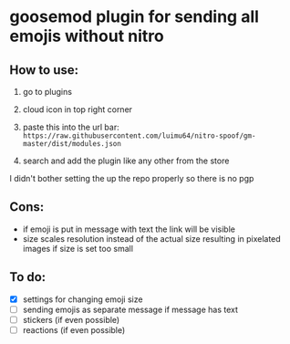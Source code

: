 # goosemod plugin for sending all emojis without nitro

## How to use:
1. go to plugins 
2. cloud icon in top right corner 
3. paste this into the url bar: <br>
`https://raw.githubusercontent.com/luimu64/nitro-spoof/gm-master/dist/modules.json`

4. search and add the plugin like any other from the store

I didn't bother setting the up the repo properly so there is no pgp

## Cons:
- if emoji is put in message with text the link will be visible
- size scales resolution instead of the actual size resulting in pixelated images if size is set too small

## To do:

- [x] settings for changing emoji size
- [ ] sending emojis as separate message if message has text
- [ ] stickers (if even possible)
- [ ] reactions (if even possible)
